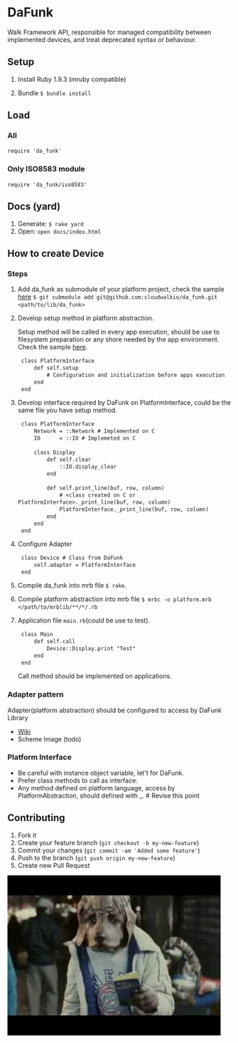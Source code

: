 # DaFunk

Walk Framework API, responsible for managed compatibility between implemented devices, and treat deprecated syntax or behaviour.

## Setup

1. Install Ruby 1.9.3 (mruby compatible)

2. Bundle `$ bundle install`

## Load

### All 
    require 'da_funk'

### Only ISO8583 module 

    require 'da_funk/iso8583'

	
## Docs (yard)

1. Generate: `$ rake yard`
2. Open: `open docs/index.html`

## How to create Device

### Steps

1. Add da_funk as submodule of your platform project, check the sample  [here](https://github.com/cloudwalkio/around_the_world) `$ git submodule add git@github.com:cloudwalkio/da_funk.git <path/to/lib/da_funk>`

2. Develop setup method in platform abstraction.

	Setup method will be called in every app execution, should be use to filesystem preparation or any shore needed by the app environment. Check the sample [here](https://github.com/cloudwalkio/mruby-cloudwalk-platform).

		class PlatformInterface
		    def self.setup
		        # Configuration and initialization before apps execution
		    end
		end
		
3. Develop interface required by DaFunk on PlatformInterface, could be the same file you have setup method.

		class PlatformInterface
			Network = ::Network # Implemented on C
			IO      = ::IO # Implemeted on C

			class Display
				def self.clear
					::IO.display_clear
				end
				
				def self.print_line(buf, row, column)
					# <class created on C or PlatformInterface>._print_line(buf, row, column)
					PlatformInterface._print_line(buf, row, column)
				end
			end
		end

4. Configure Adapter

		class Device # Class from DaFunk
			self.adapter = PlatformInterface
		end

5. Compile da_funk into mrb file `$ rake`.
6. Compile platform abstraction into mrb file `$ mrbc -o platform.mrb </path/to/mrblib/**/*/.rb`
7. Application file `main.rb`(could be use to test).

		class Main
			def self.call
				Device::Display.print "Test"
			end
		end

	Call method should be implemented on applications.


### Adapter pattern
Adapter(platform abstraction) should be configured to access by DaFunk Library

- [Wiki](http://en.wikipedia.org/wiki/Adapter_pattern)
- Scheme Image (todo)


### Platform Interface

- Be careful with instance object variable, let't for DaFunk.
- Prefer class methods to call as interface.
- Any method defined on platform language, access by PlatformAbstraction, should defined with _<method name>. # Revise this point


## Contributing

1. Fork it
2. Create your feature branch (`git checkout -b my-new-feature`)
3. Commit your changes (`git commit -am 'Added some feature'`)
4. Push to the branch (`git push origin my-new-feature`)
5. Create new Pull Request


![DaFunk](imgs/daft-punk-da-funk.jpg)